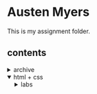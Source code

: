 # Austen Myers
This is my assignment folder.

## contents
<html>
    <details>
    <summary>archive</summary>
        <details class="indent">
            <summary>prep-course</summary>
        </details>
        <details class="indent">
            <summary>python</summary>
        </details>
    </details>
    <details open>
        <summary>html + css</summary>
        <details class="indent">
            <summary>labs</summary>
            <ul>
                <li>html-01: biography</li>
                <li>html-02: blog</li>
                <li>html-03: company landing page</li>
            </ul>
        </details>
    </details>
    <style>
        .indent {
            text-indent: 17px;
        }
        .indent .indent{
            text-indent: 34px;
        }
        ul {
            list-style: none;
        }
    </style>
</html>